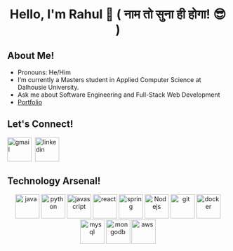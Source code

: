 <h1 align="center">Hello, I'm Rahul 👋 ( नाम तो सुना ही होगा! 😎 )</h1>

## About Me!
- Pronouns: He/Him
- I’m currently a Masters student in Applied Computer Science at Dalhousie University.
- Ask me about Software Engineering and Full-Stack Web Development
- [Portfolio]()

## Let's Connect!
[<img src='https://img.icons8.com/color/48/000000/gmail-new.png' alt='gmail' width= '55' height='55'>](mailto:rahulkherajani20@gmail.com)&nbsp;&nbsp;[<img src='https://img.icons8.com/color/48/000000/linkedin.png' alt='linkedin' width='55' height='55'>](https://www.linkedin.com/in/rahulkherajani/)&nbsp;&nbsp;

## Technology Arsenal!

<p align="center">
      <a href = "https://www.java.com/en/"><img src="https://www.vectorlogo.zone/logos/java/java-icon.svg" alt="java" width="55" height="55"/></a>
      <a href = "https://www.python.org/"><img src="https://www.vectorlogo.zone/logos/python/python-icon.svg" alt="python" width="55" height="55"/></a>
      <a href = "https://developer.mozilla.org/en-US/docs/Web/JavaScript"><img src="https://img.icons8.com/color/48/000000/javascript--v1.png" alt="javascript" width="55" height="55"/></a>
      <a href = "https://reactjs.org/"><img src="https://www.vectorlogo.zone/logos/reactjs/reactjs-icon.svg" alt="react" width="55" height="55"/></a>
      <a href = "https://spring.io/"><img src="https://www.vectorlogo.zone/logos/springio/springio-icon.svg" alt="spring" width="55" height="55"/></a>
      <a href = "https://nodejs.org/en/"><img src="https://www.vectorlogo.zone/logos/nodejs/nodejs-icon.svg" alt="Nodejs" width="55" height="55"/></a>
      <a href = "https://git-scm.com/"><img src="https://www.vectorlogo.zone/logos/git-scm/git-scm-icon.svg" alt="git" width="55" height="55"/></a>
      <a href = "https://www.docker.com/"><img src="https://www.vectorlogo.zone/logos/docker/docker-official.svg" alt="docker" width="55" height="55"/></a>
      <a href = "https://www.mysql.com/"><img src="https://www.vectorlogo.zone/logos/mysql/mysql-icon.svg" alt="mysql" width="55" height="55"/></a>
      <a href = "https://www.mongodb.com/"><img src="https://www.vectorlogo.zone/logos/mongodb/mongodb-icon.svg" alt="mongodb" width="55" height="55"/></a>
      <a href = "https://aws.amazon.com/"><img src="https://img.icons8.com/color/48/000000/amazon-web-services.png" alt="aws" width="55" height="55"/></a>
</p>
